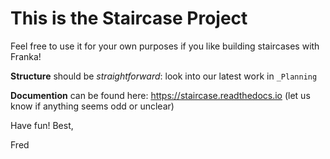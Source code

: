 # This is the Staircase Project

Feel free to use it for your own purposes if you like building staircases with Franka!

**Structure** should be *straightforward*: look into our latest work in ``_Planning``

**Documention** can be found here: https://staircase.readthedocs.io (let us know if anything seems odd or unclear)

Have fun! Best,

Fred
